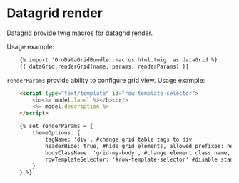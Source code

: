 # Datagrid render

Datagrid provide twig macros for datagrid render.

Usage example:

``` html
    {% import 'OroDataGridBundle::macros.html.twig' as dataGrid %}
    {{ dataGrid.renderGrid(name, params, renderParams) }}
```

`renderParams` provide ability to configure grid view.
Usage example:

``` html
    <script type="text/template" id="row-template-selector">
        <b><%= model.label %></b><br/>
        <%= model.description %>
    </script>

    {% set renderParams = {
        themeOptions: {
            tagName: 'div', #change grid table tags to div
            headerHide: true, #hide grid elements, allowed prefixes: header, footer
            bodyClassName: 'grid-my-body', #change element class name, allowed prefixes: header, headerRow, body, row, footer
            rowTemplateSelector: '#row-template-selector' #disable standard row renderer by cells and use given template for full row
        }
    } %}
```

